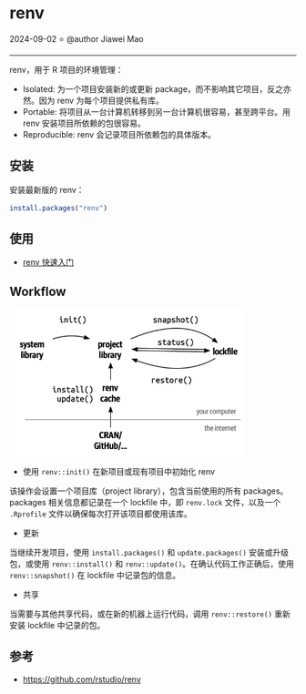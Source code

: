 # renv

2024-09-02 ⭐
@author Jiawei Mao

***

renv，用于 R 项目的环境管理：

- Isolated: 为一个项目安装新的或更新 package，而不影响其它项目，反之亦然。因为 renv 为每个项目提供私有库。
- Portable: 将项目从一台计算机转移到另一台计算机很容易，甚至跨平台。用 renv 安装项目所依赖的包很容易。
- Reproducible: renv 会记录项目所依赖包的具体版本。

## 安装

安装最新版的 renv：

```r
install.packages("renv")
```

## 使用

- [renv 快速入门](./renv_intro.md)

## Workflow

<img src="./images/renv.png" style="zoom:67%;" />

- 使用 `renv::init()` 在新项目或现有项目中初始化 renv

该操作会设置一个项目库（project library），包含当前使用的所有 packages。packages 相关信息都记录在一个 lockfile 中，即 `renv.lock` 文件，以及一个 `.Rprofile` 文件以确保每次打开该项目都使用该库。

- 更新

当继续开发项目，使用 `install.packages()` 和 `update.packages()` 安装或升级包，或使用 `renv::install()` 和 `renv::update()`。在确认代码工作正确后，使用 `renv::snapshot()` 在 lockfile 中记录包的信息。

- 共享

当需要与其他共享代码，或在新的机器上运行代码，调用 `renv::restore()` 重新安装 lockfile 中记录的包。

## 参考

- https://github.com/rstudio/renv